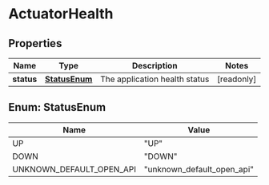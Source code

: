 

# ActuatorHealth


## Properties

| Name | Type | Description | Notes |
|------------ | ------------- | ------------- | -------------|
|**status** | [**StatusEnum**](#StatusEnum) | The application health status |  [readonly] |



## Enum: StatusEnum

| Name | Value |
|---- | -----|
| UP | &quot;UP&quot; |
| DOWN | &quot;DOWN&quot; |
| UNKNOWN_DEFAULT_OPEN_API | &quot;unknown_default_open_api&quot; |



